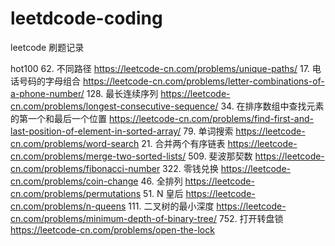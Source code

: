 # leetdcode-coding

leetcode 刷题记录

hot100
62. 不同路径 https://leetcode-cn.com/problems/unique-paths/
17. 电话号码的字母组合 https://leetcode-cn.com/problems/letter-combinations-of-a-phone-number/
128. 最长连续序列 https://leetcode-cn.com/problems/longest-consecutive-sequence/
34. 在排序数组中查找元素的第一个和最后一个位置 https://leetcode-cn.com/problems/find-first-and-last-position-of-element-in-sorted-array/
79. 单词搜索 https://leetcode-cn.com/problems/word-search
21. 合并两个有序链表 https://leetcode-cn.com/problems/merge-two-sorted-lists/
509. 斐波那契数 https://leetcode-cn.com/problems/fibonacci-number
322. 零钱兑换 https://leetcode-cn.com/problems/coin-change
46. 全排列 https://leetcode-cn.com/problems/permutations
51. N 皇后 https://leetcode-cn.com/problems/n-queens
111. 二叉树的最小深度 https://leetcode-cn.com/problems/minimum-depth-of-binary-tree/
752. 打开转盘锁 https://leetcode-cn.com/problems/open-the-lock